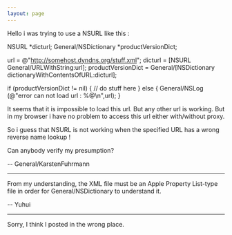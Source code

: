 ```yaml
---
layout: page
---
```


Hello i was trying to use a NSURL like this :
     
NSURL *dicturl;
General/NSDictionary *productVersionDict;

url = @"http://somehost.dyndns.org/stuff.xml";
dicturl = [NSURL General/URLWithString:url];
productVersionDict = General/[NSDictionary dictionaryWithContentsOfURL:dicturl];

if (productVersionDict != nil) {
// do stuff here
}
else {
	General/NSLog (@"error can not load url : %@\n",url);
}

It seems that it is impossible to load this url. But any other url is working. But in my browser i have no problem to access this url either with/without proxy.

So i guess that NSURL is not working when the specified URL has a wrong reverse name lookup !

Can anybody verify my presumption?

-- General/KarstenFuhrmann

----

From my understanding, the XML file must be an Apple Property List-type file in order for General/NSDictionary to understand it.

-- Yuhui

----

Sorry, I think I posted in the wrong place.